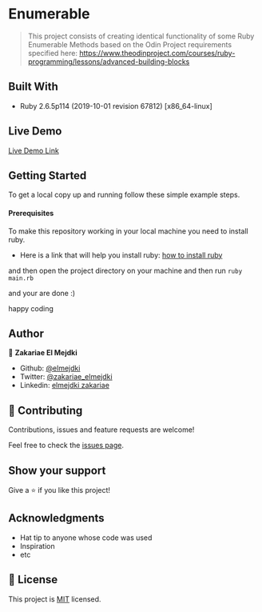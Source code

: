 # Enumerable

> This project consists of creating identical functionality of some Ruby Enumerable Methods based on the Odin Project requirements specified here: https://www.theodinproject.com/courses/ruby-programming/lessons/advanced-building-blocks

## Built With

- Ruby 2.6.5p114 (2019-10-01 revision 67812) [x86_64-linux]

## Live Demo

[Live Demo Link](https://livedemo.com)

## Getting Started

To get a local copy up and running follow these simple example steps.

#### Prerequisites
To make this repository working in your local machine you need to install ruby.

- Here is a link that will help you install ruby: [how to install ruby](https://www.theodinproject.com/courses/web-development-101/lessons/installing-ruby)

and then open the project directory on your machine and then run `ruby main.rb`

and your are done :)

happy coding

## Author

👤 **Zakariae El Mejdki**

- Github: [@elmejdki](https://github.com/elmejdki)
- Twitter: [@zakariae_elmejdki](https://twitter.com/0ca7848f87ab470)
- Linkedin: [elmejdki zakariae](https://www.linkedin.com/in/zakariae-el-mejdki-644898139/)

## 🤝 Contributing

Contributions, issues and feature requests are welcome!

Feel free to check the [issues page](https://github.com/elmejdki/Enumerable/issues).

## Show your support

Give a ⭐️ if you like this project!

## Acknowledgments

- Hat tip to anyone whose code was used
- Inspiration
- etc

## 📝 License

This project is [MIT](lic.url) licensed.

